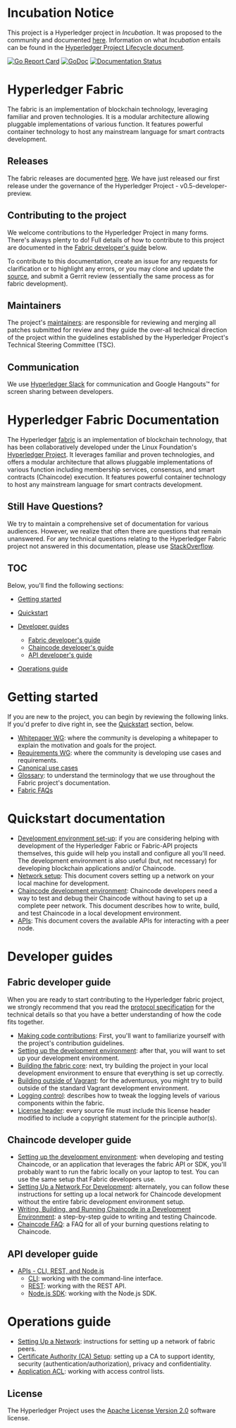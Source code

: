 # Incubation Notice

This project is a Hyperledger project in _Incubation_. It was proposed to the
community and documented [here](https://goo.gl/RYQZ5N). Information on what
_Incubation_ entails can be found in the [Hyperledger Project Lifecycle
document](https://goo.gl/4edNRc).

[![Go Report Card](https://goreportcard.com/badge/github.com/hyperledger/fabric)](https://goreportcard.com/report/github.com/hyperledger/fabric)
[![GoDoc](https://godoc.org/github.com/hyperledger/fabric?status.svg)](https://godoc.org/github.com/hyperledger/fabric)
[![Documentation Status](https://readthedocs.org/projects/hyperledger-fabric/badge/?version=latest)](http://hyperledger-fabric.readthedocs.io/en/latest/?badge=latest)

# Hyperledger Fabric

The fabric is an implementation of blockchain technology, leveraging familiar
and proven technologies. It is a modular architecture allowing pluggable
implementations of various function. It features powerful container technology
to host any mainstream language for smart contracts development.

## Releases

The fabric releases are documented
[here](https://github.com/hyperledger/fabric/wiki/Fabric-Releases). We have just
released our first release under the governance of the Hyperledger Project -
v0.5-developer-preview.

## Contributing to the project

We welcome contributions to the Hyperledger Project in many forms. There's
always plenty to do! Full details of how to contribute to this project are
documented in the [Fabric developer's guide](#fabric-developer-guide) below.

To contribute to this documentation, create an issue for any requests for
clarification or to highlight any errors, or you may clone and update the
[source](https://gerrit.hyperledger.org/r/#/admin/projects/fabric), and submit a
Gerrit review (essentially the same process as for fabric development).

## Maintainers

The project's [maintainers](MAINTAINERS.md): are responsible for reviewing and
merging all patches submitted for review and they guide the over-all technical
direction of the project within the guidelines established by the Hyperledger
Project's Technical Steering Committee (TSC).

## Communication <a name="communication"></a>

We use [Hyperledger Slack](https://slack.hyperledger.org/) for communication and
Google Hangouts&trade; for screen sharing between developers.

# Hyperledger Fabric Documentation

The Hyperledger
[fabric](https://gerrit.hyperledger.org/r/#/admin/projects/fabric) is an
implementation of blockchain technology, that has been collaboratively developed
under the Linux Foundation's [Hyperledger Project](http://hyperledger.org). It
leverages familiar and proven technologies, and offers a modular architecture
that allows pluggable implementations of various function including membership
services, consensus, and smart contracts (Chaincode) execution. It features
powerful container technology to host any mainstream language for smart
contracts development.

## Still Have Questions?
We try to maintain a comprehensive set of documentation for various audiences.
However, we realize that often there are questions that remain unanswered. For
any technical questions relating to the Hyperledger Fabric project not answered
in this documentation, please use
[StackOverflow](http://stackoverflow.com/questions/tagged/hyperledger).

## TOC

Below, you'll find the following sections:

- [Getting started](#getting-started)
- [Quickstart](#quickstart-documentation)
- [Developer guides](#developer-guides)

  - [Fabric developer's guide](#fabric-developer-guide)
  - [Chaincode developer's guide](#chaincode-developer-guide)
  - [API developer's guide](#api-developer-guide)

- [Operations guide](#operations-guide)

# Getting started

If you are new to the project, you can begin by reviewing the following links.
If you'd prefer to dive right in, see the
[Quickstart](#quickstart-documentation) section, below.

- [Whitepaper WG](https://github.com/hyperledger/hyperledger/wiki/Whitepaper-WG):
where the community is developing a whitepaper to explain the motivation and
goals for the project.
- [Requirements WG](https://github.com/hyperledger/hyperledger/wiki/Requirements-WG):
where the community is developing use cases and requirements.
- [Canonical use cases](biz/usecases.md)
- [Glossary](glossary.md): to understand the terminology that we use throughout
the Fabric project's documentation.
- [Fabric FAQs](https://github.com/hyperledger/fabric/tree/master/docs/FAQ)

# Quickstart documentation

- [Development environment set-up](dev-setup/devenv.md): if you are considering
helping with development of the Hyperledger Fabric or Fabric-API projects
themselves, this guide will help you install and configure all you'll need. The
development environment is also useful (but, not necessary) for developing
blockchain applications and/or Chaincode.
- [Network setup](Setup/Network-setup.md): This document covers setting up a
network on your local machine for development.
- [Chaincode development environment](Setup/Chaincode-setup.md): Chaincode
developers need a way to test and debug their Chaincode without having to set up
a complete peer network. This document describes how to write, build, and test
Chaincode in a local development environment.
- [APIs](API/CoreAPI.md): This document covers the available APIs for
interacting with a peer node.

# Developer guides

## Fabric developer guide

When you are ready to start contributing to the Hyperledger fabric project, we
strongly recommend that you read the [protocol specification](protocol-spec.md)
for the technical details so that you have a better understanding of how the
code fits together.

- [Making code contributions](CONTRIBUTING.md): First, you'll want to familiarize
yourself with the project's contribution guidelines.
- [Setting up the development environment](dev-setup/devenv.md): after that, you
will want to set up your development environment.
- [Building the fabric core](dev-setup/build.md): next, try building the project
in your local development environment to ensure that everything is set up
correctly.
- [Building outside of Vagrant](dev-setup/build.md#building-outside-of-vagrant):
for the adventurous, you might try to build outside of the standard Vagrant
development environment.
- [Logging control](Setup/logging-control.md): describes how to tweak the logging
levels of various components within the fabric.
- [License header](dev-setup/headers.txt): every source file must include this
license header modified to include a copyright statement for the principle
author(s).

## Chaincode developer guide

- [Setting up the development environment](dev-setup/devenv.md): when developing
and testing Chaincode, or an application that leverages the fabric API or SDK,
you'll probably want to run the fabric locally on your laptop to test. You can
use the same setup that Fabric developers use.
- [Setting Up a Network For Development](Setup/Network-setup.md): alternately, you
can follow these instructions for setting up a local network for Chaincode
development without the entire fabric development environment setup.
- [Writing, Building, and Running Chaincode in a Development
Environment](Setup/Chaincode-setup.md): a step-by-step guide to writing and
testing Chaincode.
- [Chaincode FAQ](FAQ/chaincode_FAQ.md): a FAQ for all of your burning questions
relating to Chaincode.

## API developer guide

- [APIs - CLI, REST, and Node.js](API/CoreAPI.md)
     - [CLI](API/CoreAPI.md#cli): working with the command-line interface.
     - [REST](API/CoreAPI.md#rest-api): working with the REST API.
     - [Node.js SDK](https://github.com/hyperledger/fabric/blob/master/sdk/node/README.md): working with the Node.js SDK.

# Operations guide

- [Setting Up a Network](Setup/Network-setup.md): instructions for setting up a
network of fabric peers.
- [Certificate Authority (CA) Setup](Setup/ca-setup.md): setting up a CA to
support identity, security (authentication/authorization), privacy and
confidentiality.
- [Application ACL](tech/application-ACL.md): working with access control lists.

## License <a name="license"></a>
The Hyperledger Project uses the [Apache License Version 2.0](LICENSE) software
license.
